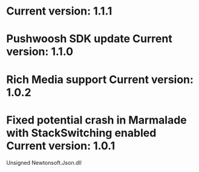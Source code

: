 Current version: 1.1.1
=========================
Pushwoosh SDK update
Current version: 1.1.0
=========================
Rich Media support
Current version: 1.0.2
=========================
Fixed potential crash in Marmalade with StackSwitching enabled
Current version: 1.0.1
=========================
Unsigned Newtonsoft.Json.dll

